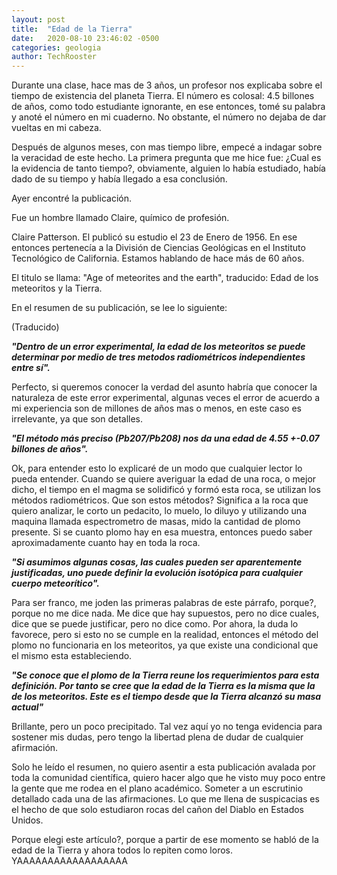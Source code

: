 ```yaml
---
layout: post
title:  "Edad de la Tierra"
date:   2020-08-10 23:46:02 -0500
categories: geologia
author: TechRooster
---
```


Durante una clase, hace mas de 3 años, un profesor nos explicaba sobre el tiempo de existencia del planeta Tierra. El número es colosal: 4.5 billones de años, como todo estudiante ignorante, en ese entonces, tomé su palabra y anoté el número en mi cuaderno. No obstante, el número no dejaba de dar vueltas en mi cabeza.

Después de algunos meses, con mas tiempo libre, empecé a indagar sobre la veracidad de este hecho. La primera pregunta que me hice fue: ¿Cual es la evidencia de tanto tiempo?, obviamente, alguien lo había estudiado, había dado de su tiempo y había llegado a esa conclusión.

Ayer encontré la publicación.

Fue un hombre llamado Claire, químico de profesión.

Claire Patterson. El publicó su estudio el 23 de Enero de 1956. En ese entonces pertenecía a la División de Ciencias Geológicas en el Instituto Tecnológico de California. Estamos hablando de hace más de 60 años.

El titulo se llama: "Age of meteorites and the earth", traducido: Edad de los meteoritos y la Tierra.

En el resumen de su publicación, se lee lo siguiente:

(Traducido)

***"Dentro de un error experimental, la edad de los meteoritos se puede determinar por medio de tres metodos radiométricos independientes entre sí".***

Perfecto, si queremos conocer la verdad del asunto habría que conocer la naturaleza de este error experimental, algunas veces el error de acuerdo a mi experiencia son de millones de años mas o menos, en este caso es irrelevante, ya que son detalles.

***"El método más preciso (Pb207/Pb208) nos da una edad de 4.55 +-0.07 billones de años".***

Ok, para entender esto lo explicaré de un modo que cualquier lector lo pueda entender.
Cuando se quiere averiguar la edad de una roca, o mejor dicho, el tiempo en el magma se solidificó y formó esta roca, se utilizan los métodos radiométricos. Que son estos métodos?
Significa a la roca que quiero analizar, le corto un pedacito, lo muelo, lo diluyo y utilizando una maquina llamada espectrometro de masas, mido la cantidad de plomo presente. Si se cuanto plomo hay en esa muestra, entonces puedo saber aproximadamente cuanto hay en toda la roca.

***"Si asumimos algunas cosas, las cuales pueden ser aparentemente justificadas, uno puede definir la evolución isotópica para cualquier cuerpo meteorítico".***

Para ser franco, me joden las primeras palabras de este párrafo, porque?, porque no me dice nada. Me dice que hay supuestos, pero no dice cuales, dice que se puede justificar, pero no dice como. Por ahora, la duda lo favorece, pero si esto no se cumple en la realidad, entonces el método del plomo no funcionaria en los meteoritos, ya que existe una condicional que el mismo esta estableciendo.

***"Se conoce que el plomo de la Tierra reune los requerimientos para esta definición. Por tanto se cree que la edad de la Tierra es la misma que la de los meteoritos. Este es el tiempo desde que la Tierra alcanzó su masa actual"***

Brillante, pero un poco precipitado. Tal vez aquí yo no tenga evidencia para sostener mis dudas, pero tengo la libertad plena de dudar de cualquier afirmación.

Solo he leído el resumen, no quiero asentir a esta publicación avalada por toda la comunidad científica, quiero hacer algo que he visto muy poco entre la gente que me rodea en el plano académico. Someter a un escrutinio detallado cada una de las afirmaciones. Lo que me llena de suspicacias es el hecho de que solo estudiaron rocas del cañon del Diablo en Estados Unidos.

Porque elegi este artículo?, porque a partir de ese momento se habló de la edad de la Tierra y ahora todos lo repiten como loros.
YAAAAAAAAAAAAAAAAAA


